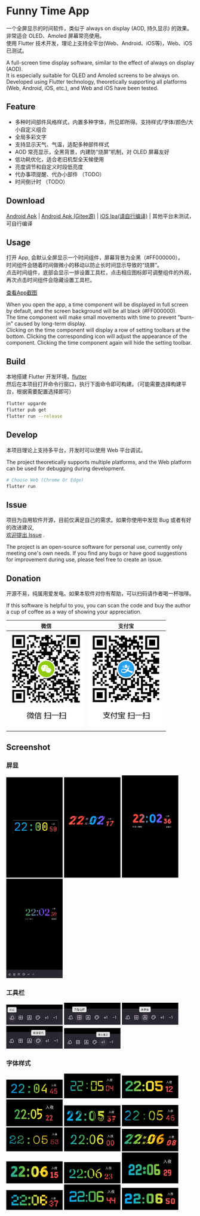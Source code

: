 # Funny Time App

一个全屏显示的时间软件，类似于 always on display (AOD, 持久显示) 的效果。  
非常适合 OLED、Amoled 屏幕常亮使用。  
使用 Flutter 技术开发，理论上支持全平台(Web、Android、iOS等)，Web、iOS 已测试。  

A full-screen time display software, similar to the effect of always on display (AOD).  
It is especially suitable for OLED and Amoled screens to be always on.  
Developed using Flutter technology, theoretically supporting all platforms (Web, Android, iOS, etc.), and Web and iOS have been tested.  

## Feature   

- 多种时间部件风格样式，内置多种字体，所见即所得。支持样式/字体/颜色/大小自定义组合  
- 全局多彩文字  
- 支持显示天气、气温，适配多种部件样式  
- AOD 常亮显示，全黑背景，内建防“烧屏”机制，对 OLED 屏幕友好  
- 低功耗优化，适合老旧机型全天候使用  
- 亮度调节和自定义时段低亮度  
- 代办事项提醒、代办小部件 （TODO）  
- 时间倒计时 （TODO）  

## Download  

[Android Apk](https://github.com/dengsgo/funny_time/releases) |
[Android Apk (Gitee源)](https://gitee.com/dengsgo/funny_time/releases) |
[iOS Ipa(请自行编译)](#build) | 其他平台未测试，可自行编译

## Usage 

打开 App, 会默认全屏显示一个时间组件，屏幕背景为全黑（#FF000000）。  
时间组件会随着时间做微小的移动以防止长时间显示导致的“烧屏”。   
点击时间组件，底部会显示一排设置工具栏，点击相应图标即可调整组件的外观，再次点击时间组件会隐藏设置工具栏。  

[查看App截图 ](#screenshot)  

When you open the app, a time component will be displayed in full screen by default, and the screen background will be all black (#FF000000).  
The time component will make small movements with time to prevent "burn-in" caused by long-term display.  
Clicking on the time component will display a row of setting toolbars at the bottom. Clicking the corresponding icon will adjust the appearance of the component. Clicking the time component again will hide the setting toolbar.   

## Build

本地搭建 Flutter 开发环境，[flutter](https://flutter.dev)  
然后在本项目打开命令行窗口，执行下面命令即可构建。（可能需要选择构建平台，根据需要配置选择即可）

``` bash
flutter upgarde 
flutter pub get 
flutter run --release
```

## Develop 

本项目理论上支持多平台，开发时可以使用 Web 平台调试。  

The project theoretically supports multiple platforms, and the Web platform can be used for debugging during development.  

```bash
# Choose Web (Chrome Or Edge)
flutter run 
```

## Issue 

项目为自用软件开源，目前仅满足自己的需求。如果你使用中发现 Bug 或者有好的改进建议,  
[欢迎提出 Issue](https://github.com/dengsgo/funny_time/issues) .   

The project is an open-source software for personal use, currently only meeting one's own needs. If you find any bugs or have good suggestions for improvement during use, please feel free to create an issue.  

## Donation

开源不易，纯属用爱发电。如果本软件对你有帮助，可以扫码请作者喝一杯咖啡。  

If this software is helpful to you, you can scan the code and buy the author a cup of coffee as a way of showing your appreciation.  

| 微信                                                        | 支付宝                                                        |
|-----------------------------------------------------------|------------------------------------------------------------|
| <img alt="微信" src="./doc/qrcode/wxpay.png" width="200" /> | <img alt="微信" src="./doc/qrcode/alipay.png" width="200" /> |


## Screenshot

### 屏显 

<img alt="屏显" src="./doc/asserts/sceen01.png" width="30%"/>  
<img alt="屏显" src="./doc/asserts/screen02.png" width="30%"/>  
<img alt="屏显" src="./doc/asserts/screen03.png" width="30%"/>
<img alt="屏显" src="./doc/asserts/screen_04.png" width="30%"/>  
<br/>

### 工具栏

<img alt="工具栏" src="./doc/asserts/toolbar (1).png" width="30%"/>  
<img alt="工具栏" src="./doc/asserts/toolbar (2).png" width="30%"/>  
<img alt="工具栏" src="./doc/asserts/toolbar (3).png" width="30%"/>  
<img alt="工具栏" src="./doc/asserts/toolbar (4).png" width="30%"/>  
<img alt="工具栏" src="./doc/asserts/toolbar (5).png" width="30%"/>
<br/>

### 字体样式

<img alt="字体样式" src="./doc/asserts/fontStyle (1).png" width="30%"/>
<img alt="字体样式" src="./doc/asserts/fontStyle (2).png" width="30%"/>
<img alt="字体样式" src="./doc/asserts/fontStyle (3).png" width="30%"/>
<img alt="字体样式" src="./doc/asserts/fontStyle (4).png" width="30%"/>
<img alt="字体样式" src="./doc/asserts/fontStyle (5).png" width="30%"/>
<img alt="字体样式" src="./doc/asserts/fontStyle (6).png" width="30%"/>
<img alt="字体样式" src="./doc/asserts/fontStyle (7).png" width="30%"/>
<img alt="字体样式" src="./doc/asserts/fontStyle (8).png" width="30%"/>
<img alt="字体样式" src="./doc/asserts/fontStyle (9).png" width="30%"/>
<img alt="字体样式" src="./doc/asserts/fontStyle (10).png" width="30%"/>
<img alt="字体样式" src="./doc/asserts/fontStyle (11).png" width="30%"/>
<img alt="字体样式" src="./doc/asserts/fontStyle (12).png" width="30%"/>
<img alt="字体样式" src="./doc/asserts/fontStyle (13).png" width="30%"/>
<img alt="字体样式" src="./doc/asserts/fontStyle (14).png" width="30%"/>
<img alt="字体样式" src="./doc/asserts/fontStyle (15).png" width="30%"/>









